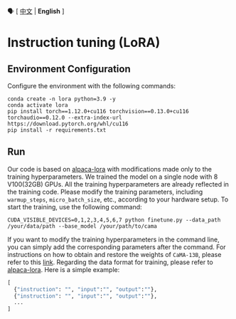 :speaking_head: \[ [中文](./README.md) | **English** \]

# Instruction tuning (LoRA)
## Environment Configuration
Configure the environment with the following commands:
```shell
conda create -n lora python=3.9 -y
conda activate lora
pip install torch==1.12.0+cu116 torchvision==0.13.0+cu116 torchaudio==0.12.0 --extra-index-url https://download.pytorch.org/whl/cu116
pip install -r requirements.txt
```
## Run
Our code is based on [alpaca-lora](https://github.com/tloen/alpaca-lora) with modifications made only to the training hyperparameters. We trained the model on a single node with 8 V100(32GB) GPUs. All the training hyperparameters are already reflected in the training code. Please modify the training parameters, including `warmup_steps`, `micro_batch_size`, etc., according to your hardware setup. To start the training, use the following command:
```shell
CUDA_VISIBLE_DEVICES=0,1,2,3,4,5,6,7 python finetune.py --data_path /your/data/path --base_model /your/path/to/cama
```
If you want to modify the training hyperparameters in the command line, you can simply add the corresponding parameters after the command.
For instructions on how to obtain and restore the weights of `CaMA-13B`, please refer to this [link]([../README_EN.md](https://github.com/zjunlp/CaMA/blob/main/README_EN.md#22-pretraining-model-weight-acquisition-and-restoration)). Regarding the data format for training, please refer to [alpaca-lora](https://github.com/tloen/alpaca-lora/blob/main/alpaca_data.json). Here is a simple example:
```python
[
  {"instruction": "", "input":"", "output":""},
  {"instruction": "", "input":"", "output":""},
  ...
]
```

